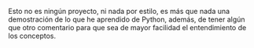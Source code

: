 Esto no es ningún proyecto, ni nada por estilo, es más que nada una demostración de lo que he aprendido de Python, además, de tener algún que otro comentario para que sea de mayor facilidad el entendimiento de los conceptos.
